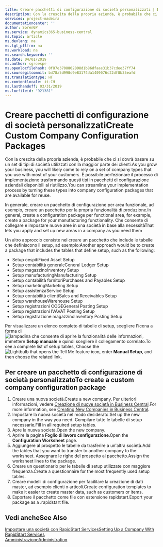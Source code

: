 ```yaml
---
title: Creare pacchetti di configurazione di società personalizzati | Documenti Microsoft
description: Con la crescita della propria azienda, è probabile che ci si dovrà basare su un set di tipi di società utilizzati con la maggior parte dei clienti. È possibile perfezionare il processo di implementazione trasformando questi tipi in pacchetti di configurazione aziendali disponibili al riutilizzo.
services: project-madeira
documentationcenter: ''
author: SorenGP
ms.service: dynamics365-business-central
ms.topic: article
ms.devlang: na
ms.tgt_pltfrm: na
ms.workload: na
ms.search.keywords: ''
ms.date: 04/01/2019
ms.author: sgroespe
ms.openlocfilehash: 0f87e3708802898d1b86dfaae31b37cdee37ff74
ms.sourcegitcommit: bd78a5d990c9e83174da1409076c22df8b35eafd
ms.translationtype: HT
ms.contentlocale: it-CH
ms.lasthandoff: 03/31/2019
ms.locfileid: "921381"
---
```

# <a name="create-custom-company-configuration-packages"></a><span data-ttu-id="4c63c-104">Creare pacchetti di configurazione di società personalizzati</span><span class="sxs-lookup"><span data-stu-id="4c63c-104">Create Custom Company Configuration Packages</span></span>
<span data-ttu-id="4c63c-105">Con la crescita della propria azienda, è probabile che ci si dovrà basare su un set di tipi di società utilizzati con la maggior parte dei clienti.</span><span class="sxs-lookup"><span data-stu-id="4c63c-105">As you grow your business, you will likely come to rely on a set of company types that you use with most of your customers.</span></span> <span data-ttu-id="4c63c-106">È possibile perfezionare il processo di implementazione trasformando questi tipi in pacchetti di configurazione aziendali disponibili al riutilizzo.</span><span class="sxs-lookup"><span data-stu-id="4c63c-106">You can streamline your implementation process by turning these types into company configuration packages that are available for reuse.</span></span>  

<span data-ttu-id="4c63c-107">In generale, creare un pacchetto di configurazione per area funzionale, ad esempio, creare un pacchetto per la propria funzionalità di produzione.</span><span class="sxs-lookup"><span data-stu-id="4c63c-107">In general, create a configuration package per functional area, for example, create a package for your manufacturing functionality.</span></span> <span data-ttu-id="4c63c-108">Che consente di collegare e impostare nuove aree in una società in base alla necessità</span><span class="sxs-lookup"><span data-stu-id="4c63c-108">That lets you apply and set up new areas in a company as you need them</span></span>  

<span data-ttu-id="4c63c-109">Un altro approccio consiste nel creare un pacchetto che include le tabelle che definiscono il setup, ad esempio:</span><span class="sxs-lookup"><span data-stu-id="4c63c-109">Another approach would be to create a package that includes the tables that define setup, such as the following:</span></span>  

-   <span data-ttu-id="4c63c-110">Setup cespiti</span><span class="sxs-lookup"><span data-stu-id="4c63c-110">Fixed Asset Setup</span></span>  
-   <span data-ttu-id="4c63c-111">Setup contabilità generale</span><span class="sxs-lookup"><span data-stu-id="4c63c-111">General Ledger Setup</span></span>  
-   <span data-ttu-id="4c63c-112">Setup magazzino</span><span class="sxs-lookup"><span data-stu-id="4c63c-112">Inventory Setup</span></span>  
-   <span data-ttu-id="4c63c-113">Setup manufacturing</span><span class="sxs-lookup"><span data-stu-id="4c63c-113">Manufacturing Setup</span></span>  
-   <span data-ttu-id="4c63c-114">Setup contabilità fornitori</span><span class="sxs-lookup"><span data-stu-id="4c63c-114">Purchases and Payables Setup</span></span>  
-   <span data-ttu-id="4c63c-115">Setup marketing</span><span class="sxs-lookup"><span data-stu-id="4c63c-115">Marketing Setup</span></span>  
-   <span data-ttu-id="4c63c-116">Setup assistenza</span><span class="sxs-lookup"><span data-stu-id="4c63c-116">Service Setup</span></span>  
-   <span data-ttu-id="4c63c-117">Setup contabilità clienti</span><span class="sxs-lookup"><span data-stu-id="4c63c-117">Sales and Receivables Setup</span></span>  
-   <span data-ttu-id="4c63c-118">Setup warehouse</span><span class="sxs-lookup"><span data-stu-id="4c63c-118">Warehouse Setup</span></span>  
-   <span data-ttu-id="4c63c-119">Setup registrazioni COGE</span><span class="sxs-lookup"><span data-stu-id="4c63c-119">General Posting Setup</span></span>  
-   <span data-ttu-id="4c63c-120">Setup registrazioni IVA</span><span class="sxs-lookup"><span data-stu-id="4c63c-120">VAT Posting Setup</span></span>  
-   <span data-ttu-id="4c63c-121">Setup registrazione magazzino</span><span class="sxs-lookup"><span data-stu-id="4c63c-121">Inventory Posting Setup</span></span>  

<span data-ttu-id="4c63c-122">Per visualizzare un elenco completo di tabelle di setup, scegliere l'icona a forma di ![lampadina che consente di aprire la funzionalità delle informazioni](media/ui-search/search_small.png "Informazioni sull'operazione che si desidera eseguire"), immettere **Setup manuale** e quindi scegliere il collegamento correlato.</span><span class="sxs-lookup"><span data-stu-id="4c63c-122">To see a complete list of setup tables, Choose the ![Lightbulb that opens the Tell Me feature](media/ui-search/search_small.png "Tell me what you want to do") icon, enter **Manual Setup**, and then choose the related link.</span></span>  

## <a name="to-create-a-custom-company-configuration-package"></a><span data-ttu-id="4c63c-123">Per creare un pacchetto di configurazione di società personalizzato</span><span class="sxs-lookup"><span data-stu-id="4c63c-123">To create a custom company configuration package</span></span>  
1.  <span data-ttu-id="4c63c-124">Creare una nuova società.</span><span class="sxs-lookup"><span data-stu-id="4c63c-124">Create a new company.</span></span> <span data-ttu-id="4c63c-125">Per ulteriori informazioni, vedere [Creazione di nuove società in Business Central](about-new-company.md).</span><span class="sxs-lookup"><span data-stu-id="4c63c-125">For more information, see [Creating New Companies in Business Central](about-new-company.md).</span></span>  
3.  <span data-ttu-id="4c63c-126">Impostare la nuova società nel modo desiderato.</span><span class="sxs-lookup"><span data-stu-id="4c63c-126">Set up the new company in the way you need.</span></span> <span data-ttu-id="4c63c-127">Compilare tutte le tabelle di setup necessarie.</span><span class="sxs-lookup"><span data-stu-id="4c63c-127">Fill in all required setup tables.</span></span>  
4.  <span data-ttu-id="4c63c-128">Apre la nuova società.</span><span class="sxs-lookup"><span data-stu-id="4c63c-128">Open the new company.</span></span>
5. <span data-ttu-id="4c63c-129">Aprire la pagina **Foglio di lavoro configurazione**.</span><span class="sxs-lookup"><span data-stu-id="4c63c-129">Open the **Configuration Worksheet** page.</span></span>  
6.  <span data-ttu-id="4c63c-130">Aggiungere al prospetto le tabelle da trasferire a un'altra società.</span><span class="sxs-lookup"><span data-stu-id="4c63c-130">Add the tables that you want to transfer to another company to the worksheet.</span></span> <span data-ttu-id="4c63c-131">Assegnare le righe del prospetto al pacchetto.</span><span class="sxs-lookup"><span data-stu-id="4c63c-131">Assign the worksheet lines to the package.</span></span>  
7.  <span data-ttu-id="4c63c-132">Creare un questionario per le tabelle di setup utilizzate con maggiore frequenza.</span><span class="sxs-lookup"><span data-stu-id="4c63c-132">Create a questionnaire for the most frequently used setup tables.</span></span>  
8.  <span data-ttu-id="4c63c-133">Creare modelli di configurazione per facilitare la creazione di dati master, ad esempio clienti o articoli.</span><span class="sxs-lookup"><span data-stu-id="4c63c-133">Create configuration templates to make it easier to create master data, such as customers or items.</span></span>  
9.  <span data-ttu-id="4c63c-134">Esportare il pacchetto come file con estensione rapidstart.</span><span class="sxs-lookup"><span data-stu-id="4c63c-134">Export your package as a .rapidstart file.</span></span>  

## <a name="see-also"></a><span data-ttu-id="4c63c-135">Vedi anche</span><span class="sxs-lookup"><span data-stu-id="4c63c-135">See Also</span></span>  
[<span data-ttu-id="4c63c-136">Impostare una società con RapidStart Services</span><span class="sxs-lookup"><span data-stu-id="4c63c-136">Setting Up a Company With RapidStart Services</span></span>](admin-set-up-a-company-with-rapidstart.md)  
[<span data-ttu-id="4c63c-137">Amministrazione</span><span class="sxs-lookup"><span data-stu-id="4c63c-137">Administration</span></span>](admin-setup-and-administration.md)
